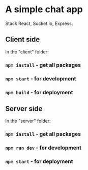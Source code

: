 # A simple chat app

Stack React, Socket.io, Express.

## Client side

In the "client" folder:

### `npm install` - get all packages
### `npm start` - for development
### `npm build` - for deployment

## Server side

In the "server" folder:

### `npm install` - get all packages
### `npm run dev` - for development
### `npm start` - for deployment
